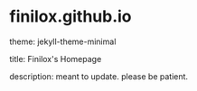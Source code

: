 # finilox.github.io
theme: jekyll-theme-minimal

title: Finilox's Homepage

description: meant to update. please be patient.
